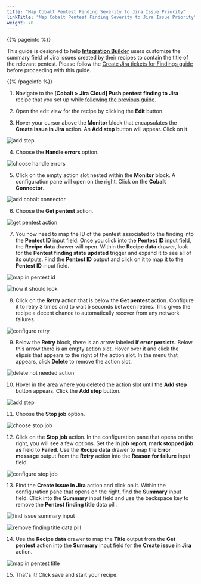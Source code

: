 ```yaml
---
title: "Map Cobalt Pentest Finding Severity to Jira Issue Priority"
linkTitle: "Map Cobalt Pentest Finding Severity to Jira Issue Priority"
weight: 70
---
```


{{% pageinfo %}}

This guide is designed to help [**Integration Builder**](/integrations/integrationbuilder/) users customize the summary field of 
Jira issues created by their recipes to contain the title of the relevant pentest.
Please follow the [Create Jira tickets for Findings guide](/integrations/integrationbuilder/how-to-guides/jira-cloud-migration) before proceeding with this guide.

{{% /pageinfo %}}

1. Navigate to the __[Cobalt > Jira Cloud] Push pentest finding to Jira__ recipe that you set up while [following the previous guide](/integrations/integrationbuilder/how-to-guides/jira-cloud-migration).

2. Open the edit view for the recipe by clicking the __Edit__ button.

3. Hover your cursor above the __Monitor__ block that encapsulates the __Create issue in Jira__ action. An __Add step__ button will appear. Click on it.

![add step](/integrations/integration_builder/how_to_guides/add-pentest-title-to-jira-issue-summary/1_add_step.png)

4. Choose the __Handle errors__ option.

![choose handle errors](/integrations/integration_builder/how_to_guides/add-pentest-title-to-jira-issue-summary/2_choose_handle_errors.png)

5. Click on the empty action slot nested within the __Monitor__ block. A configuration pane will open on the right. Click on the __Cobalt Connector__.

![add cobalt connector](/integrations/integration_builder/how_to_guides/add-pentest-title-to-jira-issue-summary/3_add_cobalt_connector_action.png)

6. Choose the __Get pentest__ action.

![get pentest action](/integrations/integration_builder/how_to_guides/add-pentest-title-to-jira-issue-summary/4_choose_get_pentest_action.png)

7. You now need to map the ID of the pentest associated to the finding into the __Pentest ID__ input field.
   Once you click into the __Pentest ID__ input field, the __Recipe data__ drawer will open.
   Within the __Recipe data__ drawer, look for the __Pentest finding state updated__ trigger and expand it to see all of its outputs.
   Find the __Pentest ID__ output and click on it to map it to the __Pentest ID__ input field.

![map in pentest id](/integrations/integration_builder/how_to_guides/add-pentest-title-to-jira-issue-summary/5_map_in_pentest_id.png)

![how it should look](/integrations/integration_builder/how_to_guides/add-pentest-title-to-jira-issue-summary/6_how_it_should_look.png)

8. Click on the __Retry__ action that is below the __Get pentest__ action. Configure it to retry 3 times and to wait 5 seconds between retries.
   This gives the recipe a decent chance to automatically recover from any network failures.

![configure retry](/integrations/integration_builder/how_to_guides/add-pentest-title-to-jira-issue-summary/7_retry_get_pentest_3_times.png)

9. Below the __Retry__ block, there is an arrow labeled __if error persists__. Below this arrow there is an empty action slot. 
   Hover over it and click the elipsis that appears to the right of the action slot.
   In the menu that appears, click __Delete__ to remove the action slot.

![delete not needed action](/integrations/integration_builder/how_to_guides/add-pentest-title-to-jira-issue-summary/8_delete_not_needed_step.png)

10. Hover in the area where you deleted the action slot until the __Add step__ button appears. Click the __Add step__ button.

![add step](/integrations/integration_builder/how_to_guides/add-pentest-title-to-jira-issue-summary/9_add_error_persisting_step.png)

11. Choose the __Stop job__ option.

![choose stop job](/integrations/integration_builder/how_to_guides/add-pentest-title-to-jira-issue-summary/10_choose_stop_job.png)

12. Click on the __Stop job__ action. In the configuration pane that opens on the right, you will see a few options.
    Set the __In job report, mark stopped job as__ field to __Failed__.
    Use the __Recipe data__ drawer to map the __Error message__ output from the __Retry__ action into the __Reason for failure__ input field.

![configure stop job](/integrations/integration_builder/how_to_guides/add-pentest-title-to-jira-issue-summary/11_stop_job_as_failed.png)

13. Find the __Create issue in Jira__ action and click on it. Within the configuration pane that opens on the right, find the __Summary__ input field.
    Click into the __Summary__ input field and use the backspace key to remove the __Pentest finding title__ data pill.

![find issue summary input](/integrations/integration_builder/how_to_guides/add-pentest-title-to-jira-issue-summary/12_find_issue_summary_input.png)

![remove finding title data pill](/integrations/integration_builder/how_to_guides/add-pentest-title-to-jira-issue-summary/13_remove_finding_title_data_pill.png)

14. Use the __Recipe data__ drawer to map the __Title__ output from the __Get pentest__ action into the __Summary__ input field for the __Create issue in Jira__ action.

![map in pentest title](/integrations/integration_builder/how_to_guides/add-pentest-title-to-jira-issue-summary/14_map_in_pentest_title.png)

15. That's it! Click save and start your recipe.
